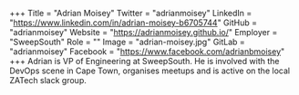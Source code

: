 +++
Title = "Adrian Moisey"
Twitter = "adrianmoisey"
LinkedIn = "https://www.linkedin.com/in/adrian-moisey-b6705744"
GitHub = "adrianmoisey"
Website = "https://adrianmoisey.github.io/"
Employer = "SweepSouth"
Role = ""
Image = "adrian-moisey.jpg"
GitLab = "adrianmoisey"
Facebook = "https://www.facebook.com/adrianbmoisey"
+++
Adrian is VP of Engineering at SweepSouth. He is involved with the DevOps scene in Cape Town, organises meetups and is active on the local ZATech slack group.
